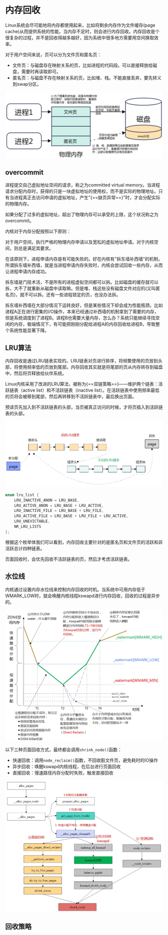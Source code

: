# 内存回收

Linux系统会尽可能地将内存都使用起来，比如将剩余内存作为文件缓存(page cache)从而提供系统的性能。当内存不足时，则会进行内存回收。内存回收是个很复杂的过程，并不是回收得越多越好，因为系统中很多地方需要用空间换取效率。

对于用户空间来说，页可以分为文件页和匿名页：

- 文件页：与磁盘存在映射关系的页，比如进程的代码段。可以直接释放给磁盘，需要时再读取即可。
- 匿名页：与磁盘不存在映射关系的页，比如堆、栈。不能直接丢弃，要先转义到swap分区。

![内存回收](../../images/kernel/recycle.jpg)

## overcommit

进程提交自己虚拟地址空间的请求，称之为committed virtual memory。当进程请求分配内存时，获得的只是一块虚拟地址的使用权，而不是实际的物理地址。只有当进程真正去访问申请的虚拟地址，产生"{==缺页异常==}"时，才会分配实际的物理内存。

如果分配了过多的虚拟地址，超出了物理内存可以承受的上限，这个状况称之为overcommit。

内核对于内存分配按照以下原则：

对于用户空间，执行严格的物理内存申请以及宽松的虚拟地址申请。对于内核空间，则总是满足其要求。

在该原则下，进程申请内存是有可能失败的。好在内核有"拆东墙补西墙"的机制，所谓拆东墙补西墙，就是当进程申请内存失败时，内核会尝试回收一些内存，从而让进程申请内存成功。

拆东墙是门技术活，不是所有的进程虚拟空间都可以拆。比如磁盘的缓存就可以拆，大不了就重新从磁盘中读取嘛。但是堆、栈这些没有磁盘文件对应的(又叫匿名页)，就不可以拆。还有一些进程锁定的页，也没办法拆。

拆东墙补西墙在大部分情况下运转良好，但是某些情况下却会成为性能瓶颈。比如进程A正在进行密集的I/O操作，本来已经通过补西墙的机制拿到了需要的内存，但是系统调度到了进程B。进程B也需要大量内存，怎么办？系统只能继续寻找空闲的内存，极端情况下，有可能把刚刚分配给进程A的内存回收给进程B，导致整个系统性能显著下降。

## LRU算法

内存回收是通过LRU链表实现的。LRU链表对页进行排序，将频繁使用的页放到头部，将使用频率低的页放到尾部。内存回收其实就是将尾部的页从内存转存到磁盘中，然后将页释放给伙伴系统。

Linux内核采用了改进的LRU算法，被称为{==双链策略==}——维护两个链表：活跃链表（active list）和不活跃链表（inactive list）。在活跃链表中使用频率最低的页将会被移到尾部，然后再转移到不活跃链表中，最后换出页面。

预读页先加入到不活跃链表的头部，当页被真正访问的时候，才将页插入到活跃链表的头部。

![双链策略](../../images/kernel/lru.jpg)

```C title="mmzone.h"
enum lru_list {
	LRU_INACTIVE_ANON = LRU_BASE,
	LRU_ACTIVE_ANON = LRU_BASE + LRU_ACTIVE,
	LRU_INACTIVE_FILE = LRU_BASE + LRU_FILE,
	LRU_ACTIVE_FILE = LRU_BASE + LRU_FILE + LRU_ACTIVE,
	LRU_UNEVICTABLE,
	NR_LRU_LISTS
};
```

根据这个枚举体我们可以看到，内存回收主要针对的是匿名页和文件页的活跃和非活跃总计四种链表。

页面回收时，会优先回收不活跃链表的页，然后才考虑活跃链表。

## 水位线

内核通过设置内存水位线来控制内存回收的时机。当系统中可用内存低于WMARK_LOW时，就会唤醒内核线程kswapd进行内存回收，回收的过程是异步的。

![水位线](../../images/kernel/watermark.jpg)

以下三种页面回收方式，最终都会调用`shrink_node()`函数：

- 快速回收：调用`node_reclaim()`函数，不回收脏文件页，避免耗时的IO操作
- 异步回收：唤醒kswapd内核线程，在后台进行页面回收
- 直接回收：慢速路径内存分配时失败，触发直接回收

![内存回收方式](../../images/kernel/reclaim.jpg)

## 回收策略